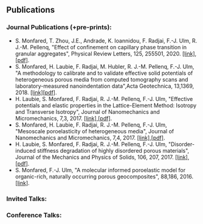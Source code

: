 ## Publications

### Journal Publications (+pre-prints):
- S. Monfared, T. Zhou, J.E., Andrade, K. Ioannidou, F. Radjai, F.-J. Ulm, R. J.-M. Pellenq, "Effect of confinement on capillary phase transition in granular aggregates", Physical Review Letters, 125, 255501, 2020. [[link]](https://dspace.mit.edu/handle/1721.1/97797),[[pdf]](https://arxiv.org/pdf/2008.04201.pdf).
- S. Monfared, H. Laubie, F. Radjai, M. Hubler, R. J.-M. Pellenq, F.-J. Ulm, "A methodology to calibrate and to validate effective solid potentials of heterogeneous porous media from computed tomography scans and laboratory-measured nanoindentation data",Acta Geotechnica, 13,1369, 2018. [[link]](https://link.springer.com/article/10.1007/s11440-018-0687-9)[[pdf]](https://hal.archives-ouvertes.fr/hal-01958690/document).
- H. Laubie, S. Monfared, F. Radjai, R. J.-M. Pellenq, F.-J. Ulm, "Effective potentials and elastic properties in the Lattice-Element Method: Isotropy and Transverse Isotropy", Journal of Nanomechanics and Micromechanics, 7,3, 2017. [[link]](https://ascelibrary.org/doi/full/10.1061/(ASCE)NM.2153-5477.0000125),[[pdf]](https://hal.archives-ouvertes.fr/hal-02095033/document).
- S. Monfared, H. Laubie, F. Radjai, R. J.-M. Pellenq, F.-J. Ulm, "Mesoscale poroelasticity of heterogeneous media", Journal of Nanomechanics and Micromechanics, 7,4, 2017. [[link]](https://ascelibrary.org/doi/full/10.1061/(ASCE)NM.2153-5477.0000136),[[pdf]](https://hal.archives-ouvertes.fr/hal-02095006/document).  
- H. Laubie, S. Monfared, F. Radjai, R. J.-M. Pellenq, F.-J. Ulm, "Disorder-induced stiffness degradation of highly disordered porous materials", Journal of the Mechanics and Physics of Solids, 106, 207, 2017. [[link]](https://www.sciencedirect.com/science/article/pii/S002250961730090X),[[pdf]](https://hal.archives-ouvertes.fr/hal-01720439/document).
- S. Monfared, F.-J. Ulm, "A molecular informed poroelastic model for organic-rich, naturally occurring porous geocomposites", 88,186, 2016. [[link]](https://www.sciencedirect.com/science/article/pii/S0022509615303355).

### Invited Talks:

### Conference Talks:



